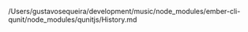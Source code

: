 /Users/gustavosequeira/development/music/node_modules/ember-cli-qunit/node_modules/qunitjs/History.md